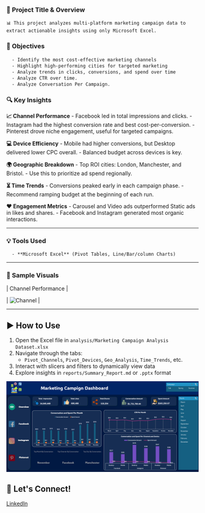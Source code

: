 ### 📌 Project Title & Overview

    📊 This project analyzes multi-platform marketing campaign data to extract actionable insights using only Microsoft Excel.

### 🎯 Objectives

      - Identify the most cost-effective marketing channels
      - Highlight high-performing cities for targeted marketing
      - Analyze trends in clicks, conversions, and spend over time
      - Analyze CTR over time.
      - Analyze Conversation Per Campaign.
      
### 🔍 Key Insights

   **📈 Channel Performance**
            - Facebook led in total impressions and clicks.
            - Instagram had the highest conversion rate and best cost-per-conversion.
            - Pinterest drove niche engagement, useful for targeted campaigns.

   **💻 Device Efficiency**
            - Mobile had higher conversions, but Desktop delivered lower CPC overall.
            - Balanced budget across devices is key.

   **🌍 Geographic Breakdown**
            - Top ROI cities: London, Manchester, and Bristol.
            - Use this to prioritize ad spend regionally.

   **⏳ Time Trends**
            - Conversions peaked early in each campaign phase.
            - Recommend ramping budget at the beginning of each run.

   **❤️ Engagement Metrics**
            - Carousel and Video ads outperformed Static ads in likes and shares.
            - Facebook and Instagram generated most organic interactions.

---

### 💡 Tools Used

      - **Microsoft Excel** (Pivot Tables, Line/Bar/column Charts)

---

### 📸 Sample Visuals

| Channel Performance | 

| ![Channel](screenshots/channel_performance_chart.png) | 

---

## ▶️ How to Use

1. Open the Excel file in `analysis/Marketing Campaign Analysis Dataset.xlsx`
2. Navigate through the tabs:
   - `Pivot_Channels`, `Pivot_Devices`, `Geo_Analysis`, `Time_Trends`, etc.
3. Interact with slicers and filters to dynamically view data
4. Explore insights in `reports/Summary_Report.md` or `.pptx` format




![image alt](https://github.com/Ahmed-Issa-hub/Excel-Marketing-Dashboard/blob/main/Data/Main%20Dashboard.png?raw=true)




## 👤 Let's Connect!

[LinkedIn](https://www.linkedin.com/in/ahmed-eissa-837691a1/) 
